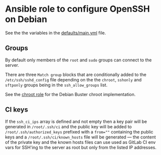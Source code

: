 # Ansible role to configure OpenSSH on Debian

See the the variables in the [defaults/main.yml](defaults/main.yml) file.

## Groups

By default only members of the `root` and `sudo` groups can connect to the
server.

There are three `Match group` blocks that are conditionally added to the
`/etc/ssh/sshd_config` file depending on the the `chroot`, `sshonly` and
`sftponly` groups being in the `ssh_allow_groups` list.

See the [chroot role](https://git.coop/webarch/chroot) for the Debian Buster
chroot implementation.

## CI keys

If the `ssh_ci_ips` array is defined and not empty then a key pair will be
generated in `/root/.ssh/ci` and the public key will be added to
`/root/.ssh/authorized_keys` prefixed with a `from=""` containing the public
keys and a `/root/.ssh/ci/known_hosts` file will be generated &mdash; the
content of the private key and the known hosts files can use used as GitLab CI
env vars for SSH'ing to the server as root but only from the listed IP
addresses.
